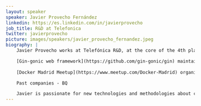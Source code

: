 ```yaml
---
layout: speaker
speaker: Javier Provecho Fernández
linkedin: https://es.linkedin.com/in/javierprovecho
job_title: R&D at Telefonica
twitter: javierprovecho
picture: images/speakers/javier_provecho_fernandez.jpeg
biography: |
    Javier Provecho works at Telefónica R&D, at the core of the 4th platform.

    [Gin-gonic web framework](https://github.com/gin-gonic/gin) maintainer. 
    
    [Docker Madrid Meetup](https://www.meetup.com/Docker-Madrid) organizer.

    Past companies - BQ

    Javier is passionate for new technologies and methodologies about cloud infrastructure or modern development.
---
```

